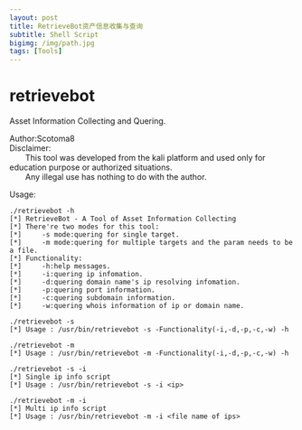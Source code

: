 ```yaml
---
layout: post
title: RetrieveBot资产信息收集与查询
subtitle: Shell Script
bigimg: /img/path.jpg
tags: [Tools]
---
```


# retrievebot
Asset Information Collecting and Quering.

Author:Scotoma8   
Disclaimer:   
&emsp;&emsp;This tool was developed from the kali platform and used only for education purpose or authorized situations.   
&emsp;&emsp;Any illegal use has nothing to do with the author.

Usage:

	./retrievebot -h
	[*] RetrieveBot - A Tool of Asset Information Collecting
	[*] There're two modes for this tool:
	[*]     -s mode:quering for single target.
	[*]     -m mode:quering for multiple targets and the param needs to be a file.
	[*] Functionality:
	[*]     -h:help messages.
	[*]     -i:quering ip infomation.
	[*]     -d:quering domain name's ip resolving infomation.
	[*]     -p:quering port information.
	[*]     -c:quering subdomain information.
	[*]     -w:quering whois information of ip or domain name.
	
	./retrievebot -s
	[*] Usage : /usr/bin/retrievebot -s -Functionality(-i,-d,-p,-c,-w) -h
	
	./retrievebot -m
	[*] Usage : /usr/bin/retrievebot -m -Functionality(-i,-d,-p,-c,-w) -h
	
	./retrievebot -s -i
	[*] Single ip info script
	[*] Usage : /usr/bin/retrievebot -s -i <ip>
	
	./retrievebot -m -i
	[*] Multi ip info script
	[*] Usage : /usr/bin/retrievebot -m -i <file name of ips>